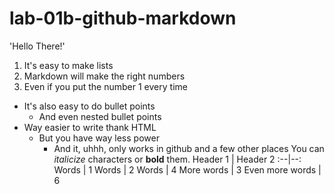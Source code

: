 # lab-01b-github-markdown
'Hello There!'
1) It's easy to make lists
 1) Markdown will make the right numbers
 1) Even if you put the number 1 every time
 - It's also easy to do bullet points
   - And even nested bullet points
 - Way easier to write thank HTML
   - But you have way less power
     - And it, uhhh, only works in github and a few other places
 You can _italicize_ characters or **bold** them.
 Header 1 | Header 2
 :--|--:
 Words | 1
 Words | 2
 Words | 4
 More words | 3
 Even more words | 6
